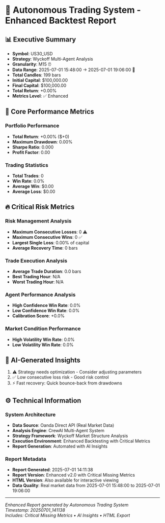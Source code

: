 # 🚀 Autonomous Trading System - Enhanced Backtest Report

## 📊 Executive Summary
- **Symbol**: US30_USD
- **Strategy**: Wyckoff Multi-Agent Analysis  
- **Granularity**: M15 ⏰
- **Data Range**: 2025-07-01 15:48:00 → 2025-07-01 19:06:00 📅
- **Total Candles**: 199 bars
- **Initial Capital**: $100,000.00
- **Final Capital**: $100,000.00
- **Total Return**: +0.00%
- **Metrics Level**: ✅ Enhanced

## 🎯 Core Performance Metrics

### Portfolio Performance
- **Total Return**: +0.00% ($+0)
- **Maximum Drawdown**: 0.00%
- **Sharpe Ratio**: 0.000
- **Profit Factor**: 0.00

### Trading Statistics
- **Total Trades**: 0
- **Win Rate**: 0.0%
- **Average Win**: $0.00
- **Average Loss**: $0.00

## 🔥 Critical Risk Metrics

### Risk Management Analysis
- **Maximum Consecutive Losses**: 0 ⚠️
- **Maximum Consecutive Wins**: 0 ✅
- **Largest Single Loss**: 0.00% of capital
- **Average Recovery Time**: 0 bars

### Trade Execution Analysis
- **Average Trade Duration**: 0.0 bars
- **Best Trading Hour**: N/A
- **Worst Trading Hour**: N/A

### Agent Performance Analysis
- **High Confidence Win Rate**: 0.0%
- **Low Confidence Win Rate**: 0.0%
- **Calibration Score**: +0.0%

### Market Condition Performance
- **High Volatility Win Rate**: 0.0%
- **Low Volatility Win Rate**: 0.0%

## 🧠 AI-Generated Insights

1. ⚠️ Strategy needs optimization - Consider adjusting parameters
2. ✅ Low consecutive loss risk - Good risk control
3. ⚡ Fast recovery: Quick bounce-back from drawdowns


## ⚙️ Technical Information

### System Architecture
- **Data Source**: Oanda Direct API (Real Market Data)
- **Analysis Engine**: CrewAI Multi-Agent System
- **Strategy Framework**: Wyckoff Market Structure Analysis
- **Execution Environment**: Enhanced Backtesting with Critical Metrics
- **Report Generation**: Automated with AI Insights

### Report Metadata
- **Report Generated**: 2025-07-01 14:11:38
- **Report Version**: Enhanced v2.0 with Critical Missing Metrics
- **HTML Version**: Also available for interactive viewing
- **Data Quality**: Real market data from 2025-07-01 15:48:00 to 2025-07-01 19:06:00

---
*Enhanced Report generated by Autonomous Trading System*  
*Timestamp: 20250701_141138*  
*Includes: Critical Missing Metrics • AI Insights • HTML Export*
